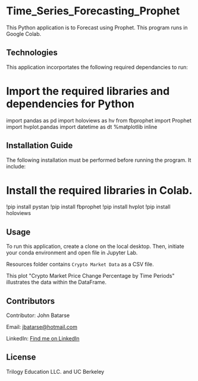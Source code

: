 # Time_Series_Forecasting_Prophet
This Python application is to Forecast using Prophet. This program runs in Google Colab.

## Technologies

This application incorportates the following required  dependancies to run:

# Import the required libraries and dependencies for Python

import pandas as pd
import holoviews as hv
from fbprophet import Prophet
import hvplot.pandas
import datetime as dt
%matplotlib inline


## Installation Guide

The following installation must be performed before running the program. It include:

# Install the required libraries in Colab.

!pip install pystan
!pip install fbprophet
!pip install hvplot
!pip install holoviews

## Usage

To run this application, create a clone on the local desktop. Then, initiate your conda environment and 
open file in Jupyter Lab.

Resources folder contains `Crypto Market Data` as a CSV file.

This plot "Crypto Market Price Change Percentage by Time Periods" illustrates the data within the DataFrame.




## Contributors

Contributor: John Batarse  

Email: jbatarse@hotmail.com

LinkedIn: [Find me on LinkedIn](<https://www.linkedin.com/in/john-a-batarse-760a26116/>)


## License

Trilogy Education LLC. and UC Berkeley

